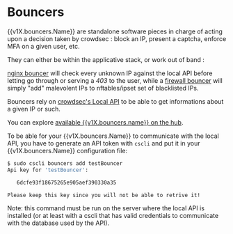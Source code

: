 # Bouncers


{{v1X.bouncers.Name}} are standalone software pieces in charge of acting upon a decision taken by crowdsec : block an IP, present a captcha, enforce MFA on a given user, etc.

They can either be within the applicative stack, or work out of band :

[nginx bouncer](https://github.com/crowdsecurity/cs-nginx-bouncer) will check every unknown IP against the local API before letting go through or serving a *403* to the user, while a [firewall bouncer](https://github.com/crowdsecurity/cs-firewall-bouncer) will simply "add" malevolent IPs to nftables/ipset set of blacklisted IPs.

Bouncers rely on [crowdsec's Local API](/Crowdsec/v1/localAPI/) to be able to get informations about a given IP or such.


You can explore [available {{v1X.bouncers.name}} on the hub]({{v1X.hub.bouncers_url}}).


To be able for your {{v1X.bouncers.Name}} to communicate with the local API, you have to generate an API token with `cscli` and put it in your {{v1X.bouncers.Name}} configuration file:

```bash
$ sudo cscli bouncers add testBouncer
Api key for 'testBouncer':

   6dcfe93f18675265e905aef390330a35

Please keep this key since you will not be able to retrive it!
```

Note: this command must be run on the server where the local API is installed (or at least with a cscli that has valid credentials to communicate with the database used by the API).